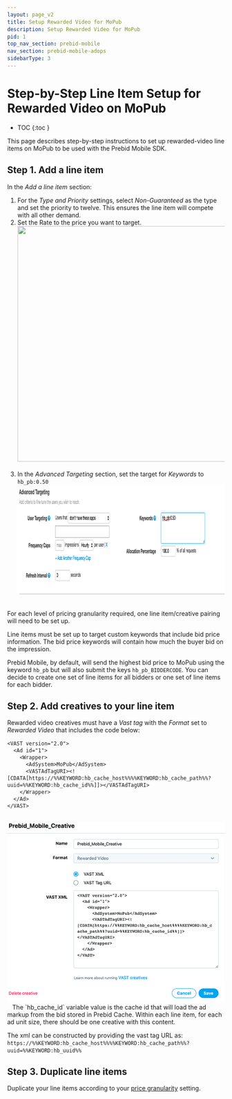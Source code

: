 ```yaml
---
layout: page_v2
title: Setup Rewarded Video for MoPub
description: Setup Rewarded Video for MoPub
pid: 1
top_nav_section: prebid-mobile
nav_section: prebid-mobile-adops
sidebarType: 3
---
```


# Step-by-Step Line Item Setup for Rewarded Video on MoPub

* TOC
{:toc }

This page describes step-by-step instructions to set up rewarded-video line items on MoPub to be used with the Prebid Mobile SDK.  

## Step 1. Add a line item  

  In the *Add a line item* section:
  1.  For the *Type and Priority* settings, select *Non-Guaranteed* as the type and set the priority to twelve. This ensures the line item will compete with all other demand.  
  2. Set the Rate to the price you want to target.&nbsp;  
  <img src="/assets/images/ad-ops/mopub/rewarded/mopub-lineitem-rewarded.png" width="1000" height="544">&nbsp;&nbsp;  
  3. In the *Advanced Targeting* section, set the target for *Keywords* to `hb_pb:0.50`&nbsp;
  <img src="/assets/images/ad-ops/mopub/rewarded/mopub-lineitem-advanced.png" width="1000" height="254">&nbsp;&nbsp;

For each level of pricing granularity required, one line item/creative pairing will need to be set up.

Line items must be set up to target custom keywords that include bid price information. The bid price keywords will contain how much the buyer bid on the impression.

Prebid Mobile, by default, will send the highest bid price to MoPub using the keyword `hb_pb` but will also submit the keys `hb_pb_BIDDERCODE`. You can decide to create one set of line items for all bidders or one set of line items for each bidder.

## Step 2. Add creatives to your line item  
Rewarded video creatives must have a *Vast tag* with the *Format* set to *Rewarded Video* that includes the code below:

```
<VAST version="2.0">
  <Ad id="1">
    <Wrapper>
      <AdSystem>MoPub</AdSystem>
      <VASTAdTagURI><! [CDATA[https://%%KEYWORD:hb_cache_host%%%%KEYWORD:hb_cache_path%%?uuid=%%KEYWORD:hb_cache_id%%]]></VASTAdTagURI>
    </Wrapper>
  </Ad>
</VAST>
```  

<br>
<img src="/assets/images/ad-ops/mopub/rewarded/mopub_lineitem_vasttag2.png">&nbsp;&nbsp;  
The `hb_cache_id` variable value is the cache id that will load the ad markup from the bid stored in Prebid Cache. Within each line item, for each ad unit size, there should be one creative with this content.

The xml can be constructed by providing the vast tag URL as:
`https://%%KEYWORD:hb_cache_host%%%%KEYWORD:hb_cache_path%%?uuid=%%KEYWORD:hb_uuid%%`

## Step 3. Duplicate line items  
Duplicate your line items according to your [price granularity](/prebid-mobile/adops-price-granularity.html) setting.
